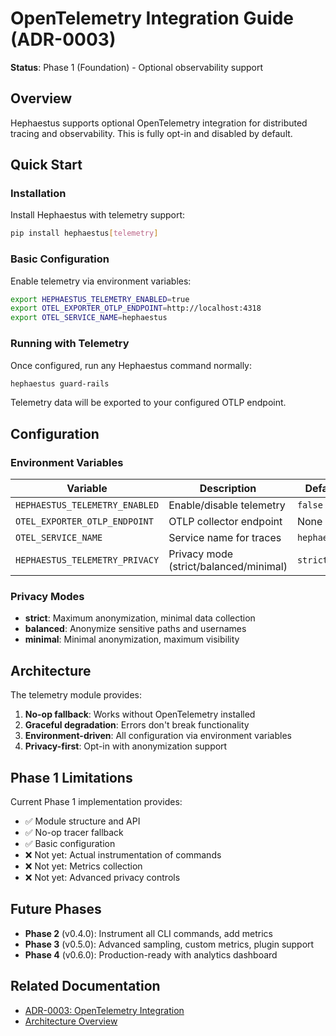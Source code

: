 # OpenTelemetry Integration Guide (ADR-0003)

**Status**: Phase 1 (Foundation) - Optional observability support

## Overview

Hephaestus supports optional OpenTelemetry integration for distributed tracing and observability. This is fully opt-in and disabled by default.

## Quick Start

### Installation

Install Hephaestus with telemetry support:

```bash
pip install hephaestus[telemetry]
```

### Basic Configuration

Enable telemetry via environment variables:

```bash
export HEPHAESTUS_TELEMETRY_ENABLED=true
export OTEL_EXPORTER_OTLP_ENDPOINT=http://localhost:4318
export OTEL_SERVICE_NAME=hephaestus
```

### Running with Telemetry

Once configured, run any Hephaestus command normally:

```bash
hephaestus guard-rails
```

Telemetry data will be exported to your configured OTLP endpoint.

## Configuration

### Environment Variables

| Variable                       | Description                            | Default      |
| ------------------------------ | -------------------------------------- | ------------ |
| `HEPHAESTUS_TELEMETRY_ENABLED` | Enable/disable telemetry               | `false`      |
| `OTEL_EXPORTER_OTLP_ENDPOINT`  | OTLP collector endpoint                | None         |
| `OTEL_SERVICE_NAME`            | Service name for traces                | `hephaestus` |
| `HEPHAESTUS_TELEMETRY_PRIVACY` | Privacy mode (strict/balanced/minimal) | `strict`     |

### Privacy Modes

- **strict**: Maximum anonymization, minimal data collection
- **balanced**: Anonymize sensitive paths and usernames
- **minimal**: Minimal anonymization, maximum visibility

## Architecture

The telemetry module provides:

1. **No-op fallback**: Works without OpenTelemetry installed
2. **Graceful degradation**: Errors don't break functionality
3. **Environment-driven**: All configuration via environment variables
4. **Privacy-first**: Opt-in with anonymization support

## Phase 1 Limitations

Current Phase 1 implementation provides:

- ✅ Module structure and API
- ✅ No-op tracer fallback
- ✅ Basic configuration
- ❌ Not yet: Actual instrumentation of commands
- ❌ Not yet: Metrics collection
- ❌ Not yet: Advanced privacy controls

## Future Phases

- **Phase 2** (v0.4.0): Instrument all CLI commands, add metrics
- **Phase 3** (v0.5.0): Advanced sampling, custom metrics, plugin support
- **Phase 4** (v0.6.0): Production-ready with analytics dashboard

## Related Documentation

- [ADR-0003: OpenTelemetry Integration](../adr/0003-opentelemetry-integration.md)
- [Architecture Overview](../explanation/architecture.md)
